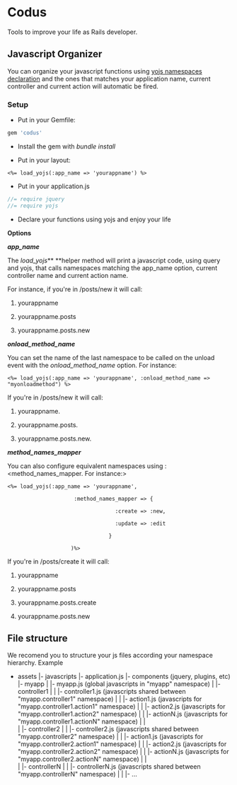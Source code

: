 Codus
=====

Tools to improve your life as Rails developer.



Javascript Organizer
--------------------

You can organize your javascript functions using [yojs namespaces declaration](https://github.com/codus/yojs) and the ones that matches your application name, current controller and current action will automatic be fired.



### Setup



- Put in your Gemfile:

```ruby
gem 'codus'
```

- Install the gem with *bundle install*

- Put in your layout: 

`<%= load_yojs(:app_name => 'yourappname') %>`

- Put in your application.js

```javascript
//= require jquery
//= require yojs
```

- Declare your functions using yojs and enjoy your life



**Options**



***app_name***

The *load_yojs*** **helper method will print a javascript code, using query and yojs, that calls namespaces matching the app_name option, current controller name and current action name.



For instance, if you're in /posts/new it will call:



1. yourappname

2. yourappname.posts

3. yourappname.posts.new



***onload_method_name***

You can set the name of the last namespace to be called on the unload event with the *onload_method_name* option. For instance:


```erb
<%= load_yojs(:app_name => 'yourappname', :onload_method_name => "myonloadmethod") %>
```

If you're in /posts/new it will call:

1. yourappname.<myonloadmethod>

2. yourappname.posts.<myonloadmethod>

3. yourappname.posts.new.<myonloadmethod>


***method_names_mapper***

You can also configure equivalent namespaces using :<method_names_mapper. For instance:>



```erb
<%= load_yojs(:app_name => 'yourappname', 

                     :method_names_mapper => {

                                  :create => :new,

                                  :update => :edit

                                }

                    )%>
```

If you're in /posts/create it will call:

1. yourappname

2. yourappname.posts

3. yourappname.posts.create

4. yourappname.posts.new


File structure
--------------------

We recomend you to structure your js files according your namespace hierarchy. Example

- assets
  |- javascripts 
     |- application.js
     |- components (jquery, plugins, etc)
     |- myapp
     |  |- myapp.js (global javascripts in "myapp" namespace)
     |  |- controller1
     |  |  |- controller1.js (javascripts shared between "myapp.controller1" namespace)
     |  |  |- action1.js (javascripts for "myapp.controller1.action1" namespace)
     |  |  |- action2.js (javascripts for "myapp.controller1.action2" namespace)
     |  |  |- actionN.js (javascripts for "myapp.controller1.actionN" namespace)
     |  |  
     |  |- controller2
     |  |  |- controller2.js (javascripts shared between "myapp.controller2" namespace)
     |  |  |- action1.js (javascripts for "myapp.controller2.action1" namespace)
     |  |  |- action2.js (javascripts for "myapp.controller2.action2" namespace)
     |  |  |- actionN.js (javascripts for "myapp.controller2.actionN" namespace)
     |  |  
     |  |- controllerN
     |  |  |- controllerN.js (javascripts shared between "myapp.controllerN" namespace)
     |  |  |- ...
 

